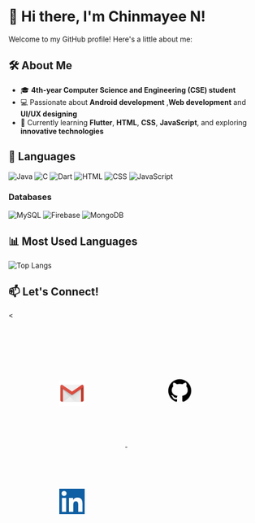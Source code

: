 # 👋 Hi there, I'm Chinmayee N!

Welcome to my GitHub profile! Here's a little about me:

## 🛠 About Me
- 🎓 **4th-year Computer Science and Engineering (CSE) student**
- 💻 Passionate about **Android development** ,**Web development** and **UI/UX designing**
- 🌱 Currently learning **Flutter**, **HTML**, **CSS**, **JavaScript**, and exploring **innovative technologies**

## 🔧 Languages
![Java](https://img.shields.io/badge/Java-007396?style=for-the-badge&logo=java&logoColor=white)
![C](https://img.shields.io/badge/C-A8B9CC?style=for-the-badge&logo=c&logoColor=white)
![Dart](https://img.shields.io/badge/Dart-0175C2?style=for-the-badge&logo=dart&logoColor=white)
![HTML](https://img.shields.io/badge/HTML5-E34F26?style=for-the-badge&logo=html5&logoColor=white)
![CSS](https://img.shields.io/badge/CSS3-1572B6?style=for-the-badge&logo=css3&logoColor=white)
![JavaScript](https://img.shields.io/badge/JavaScript-F7DF1E?style=for-the-badge&logo=javascript&logoColor=black)

### Databases
![MySQL](https://img.shields.io/badge/MySQL-4479A1?style=for-the-badge&logo=mysql&logoColor=white)
![Firebase](https://img.shields.io/badge/Firebase-FFCA28?style=for-the-badge&logo=firebase&logoColor=black)
![MongoDB](https://img.shields.io/badge/MongoDB-47A248?style=for-the-badge&logo=mongodb&logoColor=white)


## 📊 Most Used Languages
![Top Langs](https://github-readme-stats.vercel.app/api/top-langs/?username=Chinmayee1103&layout=compact&theme=dracula)

## 📫 Let's Connect!

<<div style="text-align: left; padding: 20px;">
  <a href="mailto:chinmayee.bhat.n@gmail.com">
    <img src="./assets/email.png" alt="Email" width="50" style="margin: 80px;">
  </a>
  <a href="https://github.com/Chinmayee1103">
    <img src="./assets/github.jpg" alt="GitHub" width="50" style="margin: 80px;">
  </a>
  <a href="https://www.linkedin.com/in/chinmayee-n-82031a269/">
    <img src="./assets/linkdin.jpg" alt="LinkedIn" width="50" style="margin: 80px;">
  </a>
</div>
